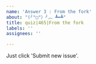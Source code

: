 ```yaml
---
name: 'Answer 3 : From the fork'
about: "(╯°□°）╯︵ ┻━┻"
title: quiz|465|From the fork
labels: ''
assignees: ''

---
```


Just click 'Submit new issue'.
